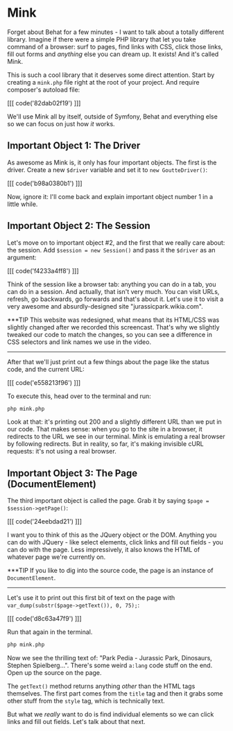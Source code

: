 # Mink

Forget about Behat for a few minutes - I want to talk about a totally different
library. Imagine if there were a simple PHP library that let you take command
of a browser: surf to pages, find links with CSS, click those links, fill out
forms and *anything* else you can dream up. It exists! And it's called Mink.

This is such a cool library that it deserves some direct attention. Start
by creating a `mink.php` file right at the root of your project. And require
composer's autoload file:

[[[ code('82dab02f19') ]]]

We'll use Mink all by itself, outside of Symfony, Behat and everything else
so we can focus on just how *it* works.

## Important Object 1: The Driver

As awesome as Mink is, it only has four important objects. The first is the
driver. Create a new `$driver` variable and set it to `new GoutteDriver()`:

[[[ code('b98a0380b1') ]]]

Now, ignore it: I'll come back and explain important object number 1 in a
little while.

## Important Object 2: The Session

Let's move on to important object #2, and the first that we really care about:
the session. Add `$session = new Session()` and pass it the `$driver` as
an argument:

[[[ code('f4233a4ff8') ]]]

Think of the session like a browser tab: anything you can do in a tab, you can do
in a session. And actually, that isn't very much. You can visit URLs,
refresh, go backwards, go forwards and that's about it. Let's use it to visit
a very awesome and absurdly-designed site "jurassicpark.wikia.com".

***TIP
This website was redesigned, what means that its HTML/CSS was slightly changed
after we recorded this screencast. That's why we slightly tweaked our code to
match the changes, so you can see a difference in CSS selectors and link names
we use in the video.
***

After that we'll just print out a few things about the page like the status code,
and the current URL:

[[[ code('e558213f96') ]]]

To execute this, head over to the terminal and run:

```bash
php mink.php
```

Look at that: it's printing out 200 and a slightly different URL than we put in our code.
That makes sense: when you go to the site in a browser, it redirects to the URL
we see in our terminal. Mink is emulating a real browser by following redirects.
But in reality, so far, it's making invisible cURL requests: it's not using a
real browser.

## Important Object 3: The Page (DocumentElement)

The third important object is called the page. Grab it by saying `$page = $session->getPage()`:

[[[ code('24eebdad21') ]]]

I want you to think of this as the JQuery object or the DOM. Anything you can do
with JQuery - like select elements, click links and fill out fields - you can do
with the page. Less impressively, it also knows the HTML of whatever page we're currently on.

***TIP
If you like to dig into the source code, the page is an instance of `DocumentElement`.
***

Let's use it to print out this first bit of text on the page with
`var_dump(substr($page->getText()), 0, 75);`:

[[[ code('d8c63a47f9') ]]]

Run that again in the terminal.

```bash
php mink.php
```

Now we see the thrilling text of: "Park Pedia - Jurassic Park, Dinosaurs,
Stephen Spielberg...". There's some weird `a:lang` code stuff on the end.
Open up the source on the page.

The `getText()` method returns anything *other* than the HTML tags themselves. The
first part comes from the `title` tag and then it grabs some other stuff from the
`style` tag, which is technically text.

But what we *really* want to do is find individual elements so we can click links
and fill out fields. Let's talk about that next.
